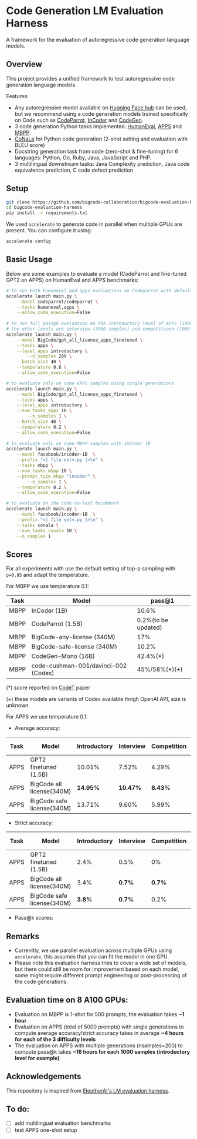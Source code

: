 # Code Generation LM Evaluation Harness

A framework for the evaluation of autoregressive code generation language models. 

## Overview

This project provides a unified framework to test autoregressive code generation language models.

Features:
- Any autoregressive model available on [Hugging Face hub](https://huggingface.co/) can be used, but we recommend using a code generation models trained specifically on Code such as [CodeParrot](https://huggingface.co/codeparrot/codeparrot), [InCoder](https://huggingface.co/facebook/incoder-6B) and [CodeGen](https://huggingface.co/Salesforce/codegen-16B-mono).
- 3 code generation Python tasks implemented: [HumanEval](https://huggingface.co/datasets/openai_humaneval), [APPS](https://huggingface.co/datasets/codeparrot/apps) and [MBPP](https://huggingface.co/datasets/mbpp).
- [CoNaLa](https://huggingface.co/datasets/neulab/conala) for Python code generation (2-shot setting and evaluation with BLEU score)
- Docstring generation task from code (zero-shot & fine-tuning) for 6 languages: Python, Go, Ruby, Java, JavaScript and PHP. 
- 3 multilingual downstream tasks: Java Complexity prediction, Java code equivalence prediction, C code defect prediction

## Setup

```bash
git clone https://github.com/bigcode-collaboration/bigcode-evaluation-harness.git
cd bigcode-evaluation-harness
pip install -r requirements.txt
```
We used `accelerate` to generate code in parallel when multiple GPUs are present. You can configure it using:

```bash
accelerate config
```
## Basic Usage

Below are some examples to evaluate a model (CodeParrot and fine-tuned GPT2 on APPS) on HumanEval and APPS benchmarks:

```bash
# to run both humaneval and apps evaluations on Codeparrot with default parameters
accelerate launch main.py \
	--model codeparrot/codeparrot \
	--tasks humaneval,apps \
	--allow_code_execution=False
	
# to run full pass@k evaluation on the Introductory level of APPS (1000samples)
# the other levels are interview (3000 samples) and competitioon (1000 samples)
accelerate launch main.py \
	--model BigCode/gpt_all_license_apps_finetuned \
	--tasks apps \
	--level_apps introductory \
    	--n_samples 200 \
	--batch_size 40 \
	--temperature 0.6 \
	--allow_code_execution=False

# to evaluate only on some APPS samples using single generations
accelerate launch main.py \
	--model BigCode/gpt_all_license_apps_finetuned \
	--tasks apps \
	--level_apps introductory \
	--num_tasks_apps 10 \
    	--n_samples 1 \
	--batch_size 40 \
	--temperature 0.2 \
	--allow_code_execution=False
	
# to evaluate only on some MBPP samples with InCoder 1B
accelerate launch main.py \
	--model facebook/incoder-1B  \
	--prefix "<| file ext=.py |>\n" \
	--tasks mbpp \
	--num_tasks_mbpp 10 \
	--prompt_type_mbpp "incoder" \
    	--n_samples 1 \
	--temperature 0.2 \
	--allow_code_execution=False

# to evaluate on the code-to-text becnhmark
accelerate launch main.py \
	--model facebook/incoder-1B  \
	--prefix "<| file ext=.py |>\n" \
	--tasks conala \
	--num_tasks_conala 10 \
	--n_samples 1 
```

## Scores

For all experiments with use the default setting of top-p sampling with `p=0.95` and adapt the temperature.

For MBPP we use temperature 0.1:

<div align="center">
	
|Task | Model  | pass@1 | 
|-------|--------|---------|
|MBPP | InCoder (1B) | 10.6% | 
|MBPP | CodeParrot (1.5B) | 0.2%(to be updated) |
|MBPP | BigCode-any-license (340M) | 17% |
|MBPP | BigCode-safe-license (340M) | 10.2% |
|MBPP | CodeGen-Mono (16B) | 42.4%(*) |
|MBPP | code-cushman-001/davinci-002 (Codex) | 45%/58%(*)(+) |	
</div>

(*) score reported on [CodeT](https://arxiv.org/pdf/2207.10397v1.pdf) paper

(+) these models are variants of Codex available thrigh OpenAI API, size is unknown


For APPS we use temperature 0.1:

   * Average accuracy:

<div align="center">
	
|Task | Model | Introductory| Interview| Competition| Average (weighted)|
|-------|--------|--------|-------|-------|-------|
|APPS | GPT2 finetuned (1.5B) | 10.01%| 7.52% | 4.29% | 7.37%|
|APPS | BigCode all license(340M) | **14.95%** | **10.47%**| **8.43%**| **10.95%**|
|APPS | BigCode safe license(340M) | 13.71% | 9.60% | 5.99%|9.7% |
	
</div>

* Strict accuracy:
<div align="center">

|Task | Model  | Introductory | Interview| Competition| Average (weighted)|
|-------|--------|--------|-------|-------|-------|
|APPS | GPT2 finetuned (1.5B) |2.4%| 0.5% | 0% |0.78% |
|APPS | BigCode all license(340M) | 3.4% | **0.7%**| **0.7%**|**1.24%**|
|APPS | BigCode safe license(340M) | **3.8%** |**0.7%** | 0.2%| 1.22%|
	
</div>

* Pass@k scores:

## Remarks
* Currenltly, we use parallel evaluation across multiple GPUs using `accelerate`, this assumes that you can fit the model in one GPU. 
* Please note this evaluation harness tries to cover a wide set of models, but there could still be room for improvement based on each model, some might require different prompt engineering or post-processing of the code generations.

## Evaluation time on 8 A100 GPUs:
- Evaluation on MBPP is 1-shot for 500 prompts, the evaluation takes **~1 hour**
- Evaluation on APPS (total of 5000 prompts) with single generations to compute average accuracy/strict accuracy takes in average **~4 hours for each of the 3 difficulty levels**
- The evaluation on APPS with multiple generations (nsamples=200) to compute pass@k takes **~16 hours for each 1000 samples (introductory level for example)**

## Acknowledgements
This repository is inspired from [EleutherAI's LM evaluation harness](https://github.com/EleutherAI/lm-evaluation-harness).

## To do:
- [ ] add multilingual evaluation benchmarks
- [ ] test APPS one-shot setup
